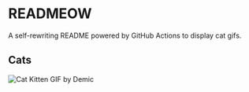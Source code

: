 # READMEOW

A self-rewriting README powered by GitHub Actions to display cat gifs.

## Cats

![Cat Kitten GIF by Demic](https://media2.giphy.com/media/3oriO0OEd9QIDdllqo/200.gif?cid=9acd02da4rlrq5rkg80qenjr6si0524s7bls4efos6r56tn0&ep=v1_gifs_search&rid=200.gif&ct=g)
